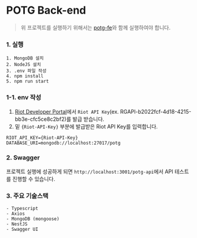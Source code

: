 # POTG Back-end

> 위 프로젝트를 실행하기 위해서는 [potg-fe](https://github.com/Team-POTG/potg-fe)와 함께 실행하여야 합니다.

### 1. 실행

```
1. MongoDB 설치
2. NodeJS 설치
3. .env 파일 작성
4. npm install
5. npm run start
```

### 1-1. env 작성

1. [Riot Developer Portal](https://developer.riotgames.com)에서 `Riot API Key`(ex. RGAPI-b2022fcf-4d18-4215-bb3e-cfc5ce8c2bf2)를 발급 받습니다.
2. 밑 `{Riot-API-Key}` 부분에 발급받은 Riot API Key를 입력합니다.

```
RIOT_API_KEY={Riot-API-Key}
DATABASE_URI=mongodb://localhost:27017/potg
```

### 2. Swagger

프로젝트 실행에 성공하게 되면 `http://localhost:3001/potg-api`에서 API 테스트를 진행할 수 있습니다.

### 3. 주요 기술스택

```
- Typescript
- Axios
- MongoDB (mongoose)
- NestJS
- Swagger UI
```
